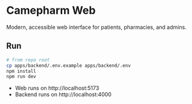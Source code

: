 # Camepharm Web

Modern, accessible web interface for patients, pharmacies, and admins.

## Run

```bash
# from repo root
cp apps/backend/.env.example apps/backend/.env
npm install
npm run dev
```

- Web runs on http://localhost:5173
- Backend runs on http://localhost:4000
